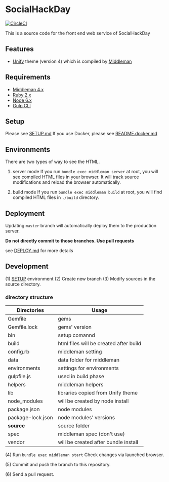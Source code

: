 SocialHackDay
==========

[![CircleCI](https://circleci.com/gh/codeforjapan/socialhackday.svg?style=svg)](https://circleci.com/gh/codeforjapan/socialhackday)

This is a source code for the front end web service of SocialHackDay

Features
--------
- [Unify][unify] theme (version 4) which is compiled by [Middleman][middleman]

Requirements
------------

* [Middleman 4.x][middleman-docs]
* [Ruby 2.x][rbenv]
* [Node 6.x][nvm]
* [Gulp CLI][gulp-cli]

Setup
-----
Please see [SETUP.md](SETUP.md)
If you use Docker, please see [README.docker.md](README.docker.md)


Environments
------------

There are two types of way to see the HTML.
1. server mode
  If you run `bundle exec middleman server` at root, you will see compiled HTML files in your browser. It will track source modifications and reload the browser automatically.

2. build mode
  If you run `bundle exec middleman build` at root, you will find compiled HTML files in `./build` directory.

Deployment
----------

Updating `master` branch will automatically deploy them to the production server.

**Do not directly commit to those branches. Use pull requests**

see [DEPLOY.md](DEPLOY.md) for more details

Development
-----------
(1) [SETUP](SETUP.md) environment
(2) Create new branch
(3) Modify sources in the source directory.

### directory structure
| Directories  | Usage  |
|-----|-----|
| Gemfile | gems |
| Gemfile.lock | gems' version |
| bin | setup comannd |
| build | html files will be created after build |
| config.rb | middleman setting |
| data | data folder for middleman |
| environments | settings for environments |
| gulpfile.js | used in build phase |
| helpers | middleman helpers |
| lib | libraries copied from Unify theme |
| node_modules | will be created by node install |
| package.json | node modules |
| package-lock.json | node modules' versions |
| **source** | source folder |
| spec | middleman spec (don't use) |
| vendor | will be created after bundle install |

(4) Run `bundle exec middleman start`
Check changes via launched browser.

(5) Commit and push the branch to this repository.

(6) Send a pull request.

[middleman]: https://middlemanapp.com/
[unify]: https://htmlstream.com/preview/unify-v2.5.1/all-demos.html#cbpf=.unify-main
[gitlabci]: https://about.gitlab.com/features/gitlab-ci-cd/
[middleman-docs]: https://middlemanapp.com/basics/install/
[rbenv]: https://github.com/rbenv/rbenv#readme
[nvm]: https://github.com/creationix/nvm#readme
[gulp-cli]: https://github.com/gulpjs/gulp/blob/master/docs/getting-started.md#getting-started
